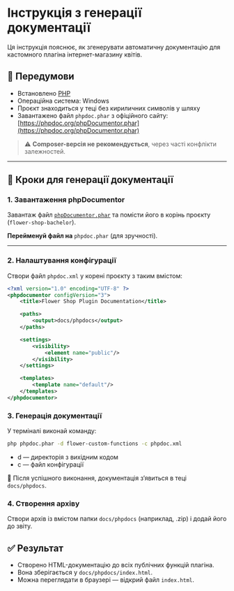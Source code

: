 # Інструкція з генерації документації

Ця інструкція пояснює, як згенерувати автоматичну документацію для кастомного плагіна інтернет-магазину квітів.

## 📌 Передумови

- Встановлено [PHP](https://www.php.net/downloads)
- Операційна система: Windows
- Проєкт знаходиться у теці без кириличних символів у шляху
- Завантажено файл `phpdoc.phar` з офіційного сайту:
  [https://phpdoc.org/phpDocumentor.phar](https://phpdoc.org/phpDocumentor.phar)

> ⚠️ **Composer-версія не рекомендується**, через часті конфлікти залежностей.

---

## 🧾 Кроки для генерації документації

### 1. Завантаження phpDocumentor

Завантаж файл [`phpDocumentor.phar`](https://phpdoc.org/phpDocumentor.phar) та помісти його в корінь
проєкту (`flower-shop-bachelor`).

**Перейменуй файл на** `phpdoc.phar` (для зручності).

---

### 2. Налаштування конфігурації

Створи файл `phpdoc.xml` у корені проєкту з таким вмістом:

```xml
<?xml version="1.0" encoding="UTF-8" ?>
<phpdocumentor configVersion="3">
    <title>Flower Shop Plugin Documentation</title>

    <paths>
        <output>docs/phpdocs</output>
    </paths>

    <settings>
        <visibility>
            <element name="public"/>
        </visibility>
    </settings>

    <templates>
        <template name="default"/>
    </templates>
</phpdocumentor>
```

### 3. Генерація документації

У терміналі виконай команду:

```bash
php phpdoc.phar -d flower-custom-functions -c phpdoc.xml
```

* d — директорія з вихідним кодом
* c — файл конфігурації

📂 Після успішного виконання, документація з’явиться в теці `docs/phpdocs`.

### 4. Створення архіву

Створи архів із вмістом папки `docs/phpdocs` (наприклад, .zip) і додай його до звіту.

## ✅ Результат

* Створено HTML-документацію до всіх публічних функцій плагіна.
* Вона зберігається у `docs/phpdocs/index.html`.
* Можна переглядати в браузері — відкрий файл `index.html`.
